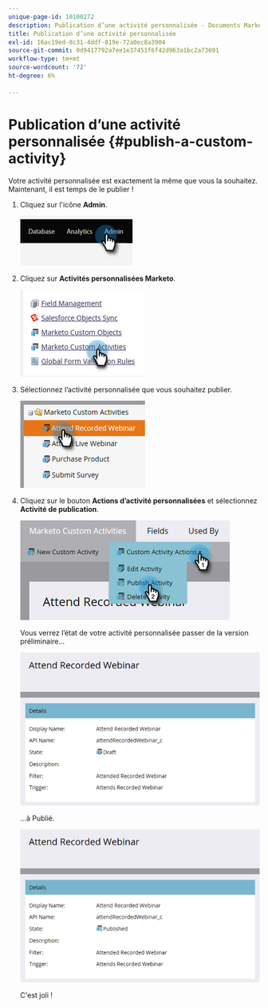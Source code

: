 ```yaml
---
unique-page-id: 10100272
description: Publication d’une activité personnalisée - Documents Marketo - Documentation du produit
title: Publication d’une activité personnalisée
exl-id: 16ac19ed-8c31-4ddf-819e-72a0ec8a3904
source-git-commit: 0d9417792a7ee1e37451f6f42d963a1bc2a73691
workflow-type: tm+mt
source-wordcount: '72'
ht-degree: 6%

---
```


# Publication d’une activité personnalisée {#publish-a-custom-activity}

Votre activité personnalisée est exactement la même que vous la souhaitez. Maintenant, il est temps de le publier !

1. Cliquez sur l&#39;icône **Admin**.

   ![](assets/publish-a-custom-activity-1.png)

1. Cliquez sur **Activités personnalisées Marketo**.

   ![](assets/publish-a-custom-activity-2.png)

1. Sélectionnez l’activité personnalisée que vous souhaitez publier.

   ![](assets/publish-a-custom-activity-3.png)

1. Cliquez sur le bouton **Actions d’activité personnalisées** et sélectionnez **Activité de publication**.

   ![](assets/publish-a-custom-activity-4.png)

   Vous verrez l’état de votre activité personnalisée passer de la version préliminaire...

   ![](assets/publish-a-custom-activity-5.png)

   ...à Publié.

   ![](assets/publish-a-custom-activity-6.png)

   C&#39;est joli !

